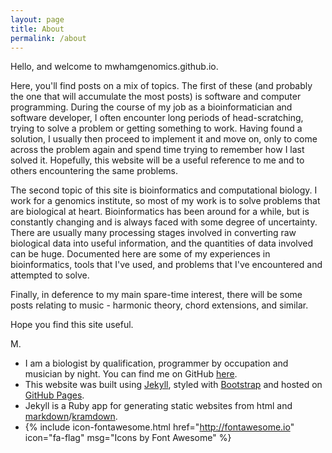 ```yaml
---
layout: page
title: About
permalink: /about
---
```


Hello, and welcome to mwhamgenomics.github.io.

Here, you'll find posts on a mix of topics. The first of these (and probably the one that will accumulate the most posts) is software and computer programming. During the course of my job as a bioinformatician and software developer, I often encounter long periods of head-scratching, trying to solve a problem or getting something to work. Having found a solution, I usually then proceed to implement it and move on, only to come across the problem again and spend time trying to remember how I last solved it. Hopefully, this website will be a useful reference to me and to others encountering the same problems.

The second topic of this site is bioinformatics and computational biology. I work for a genomics institute, so most of my work is to solve problems that are biological at heart. Bioinformatics has been around for a while, but is constantly changing and is always faced with some degree of uncertainty. There are usually many processing stages involved in converting raw biological data into useful information, and the quantities of data involved can be huge. Documented here are some of my experiences in bioinformatics, tools that I've used, and problems that I've encountered and attempted to solve.

Finally, in deference to my main spare-time interest, there will be some posts relating to music - harmonic theory, chord extensions, and similar.

Hope you find this site useful.

M.

- I am a biologist by qualification, programmer by occupation and musician by night. You can find me on GitHub [here](https://github.com/mwhamgenomics).
- This website was built using [Jekyll](http://jekyllrb.com), styled with [Bootstrap](http://getbootstrap.com) and hosted on [GitHub Pages](https://pages.github.com).
- Jekyll is a Ruby app for generating static websites from html and [markdown](http://daringfireball.net/projects/markdown/)/[kramdown](http://kramdown.gettalong.org).
- {% include icon-fontawesome.html href="http://fontawesome.io" icon="fa-flag" msg="Icons by Font Awesome" %}

